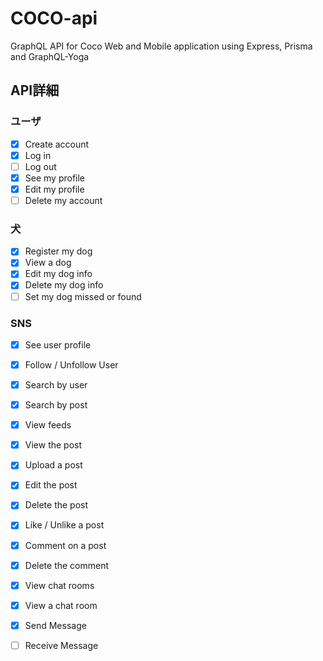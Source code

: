 # COCO-api

GraphQL API for Coco Web and Mobile application using Express, Prisma and GraphQL-Yoga

## API詳細

### ユーザ
- [x] Create account
- [x] Log in
- [ ] Log out
- [x] See my profile
- [x] Edit my profile
- [ ] Delete my account

### 犬
- [x] Register my dog
- [x] View a dog
- [x] Edit my dog info
- [x] Delete my dog info
- [ ] Set my dog missed or found

### SNS
- [x] See user profile
- [x] Follow / Unfollow User
- [x] Search by user
- [x] Search by post
- [x] View feeds
- [x] View the post
- [x] Upload a post
- [x] Edit the post
- [x] Delete the post
- [x] Like / Unlike a post
- [x] Comment on a post
- [x] Delete the comment
- [x] View chat rooms
- [x] View a chat room
- [x] Send Message
- [ ] Receive Message

